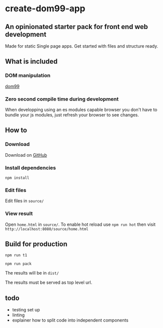 # create-dom99-app

## An opinionated starter pack for front end web development

Made for static Single page apps. Get started with files and structure ready.

## What is included

### DOM manipulation

[dom99](https://cdn.rawgit.com/GrosSacASac/DOM99/master/documentation/documentation.html)


### Zero second compile time during development

When developping using an es modules capable browser you don't have to bundle your js modules, just refresh your browser to see changes.

## How to


### Download

Download on [GitHub](https://github.com/GrosSacASac/create-dom99-app/archive/master.zip)


### Install dependencies

`npm install`

### Edit files

Edit files in `source/`

### View result

Open `home.html` in `source/`. To enable hot reload use `npm run hot` then visit `http://localhost:8080/source/home.html`

## Build for production

`npm run t1`

`npm run pack`

The results will be in `dist/`

The results must be served as top level url.




## todo

 * testing set up
 * linting
 * explainer how to split code into independent components
